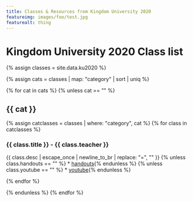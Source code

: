```yaml
---
title: Classes & Resources from Kingdom University 2020
featureimg: images/foo/test.jpg
featurealt: thing
---
```


# Kingdom University 2020 Class list

{% assign classes = site.data.ku2020 %}

{% assign cats = classes | map: "category" | sort | uniq %}

{% for cat in cats %}
{% unless cat == "" %}
## {{ cat }}

{% assign catclasses = classes | where: "category", cat %} 
{% for class in catclasses %}
### {{ class.title }} - {{ class.teacher }}
{{ class.desc | escape_once | newline_to_br | replace: "=", "" }}
{% unless class.handouts == "" %} * <a href="{{ class.handouts }}">handouts</a>{% endunless %}
{% unless class.youtube == "" %} * <a href="{{ class.youtube }}">youtube</a>{% endunless %}

{% endfor %}

{% endunless %}
{% endfor %}
